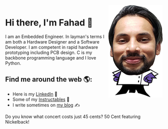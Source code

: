 <img align="right" src="https://github.com/mirzafahad/mirzafahad/blob/master/image/dp.png"/>

# Hi there, I'm Fahad 👋

<!--
**mirzafahad/mirzafahad** is a ✨ _special_ ✨ repository because its `README.md` (this file) appears on your GitHub profile.

Here are some ideas to get you started:

- 🔭 I’m currently working on ...
- 🌱 I’m currently learning ...
- 👯 I’m looking to collaborate on ...
- 🤔 I’m looking for help with ...
- 💬 Ask me about ...
- 📫 How to reach me: ...
- 😄 Pronouns: ...
- ⚡ Fun fact: ...
-->






I am an Embedded Engineer. In layman's terms I am both a Hardware Designer and a Software Developer. I am competent in rapid hardware prototyping including PCB design. C is my backbone programming language and I love Python.

## Find me around the web 🌎: 
- Here is my [LinkedIn](https://www.linkedin.com/in/fahadmirza1/) 💼 
- Some of my [Instructables](https://www.instructables.com/member/FahadM/) :notebook_with_decorative_cover:
- I write sometimes on [my blog](https://mirzafahad.github.io) :writing_hand:

Do you know what concert costs just 45 cents? 
50 Cent featuring Nickelback!
